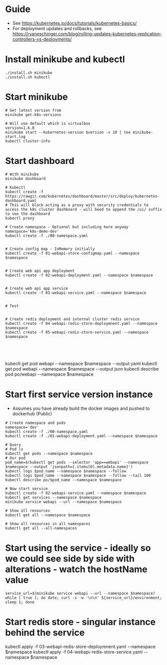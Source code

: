 # Guide
- See https://kubernetes.io/docs/tutorials/kubernetes-basics/
- For deployment updates and rollbacks, see https://ryaneschinger.com/blog/rolling-updates-kubernetes-replication-controllers-vs-deployments/



# Install minikube and kubectl
```
./install.sh minikube
./install.sh kubectl
```



# Start minikube
```
# Get latest version from
minikube get-k8s-versions

# Will use default which is virtualbox
version=1.6.0
minikube start --kubernetes-version $version -v 10 | tee minikube-start.log
kubectl cluster-info
```



# Start dashboard
```
# With minikube
minikube dashboard

# Kubectl
kubectl create -f https://rawgit.com/kubernetes/dashboard/master/src/deploy/kubernetes-dashboard.yaml
# This will block acting as a proxy with security credentials to access the k8s cluster dashboard - will beed to append the /ui/ suffix to see the dashboard
kubectl proxy
```


```
# Create namespace - Optional but including here anyway
namespace='k8s-demo-dev'
kubectl create -f ./00-namespace.yaml


# Create config map - InMemory initially 
kubectl create -f 01-webapi-store-configmap.yaml --namespace $namespace


# Create web api app deployment
kubectl create -f 02-webapi-deployment.yaml --namespace $namespace 


# Create web api app service
kubectl create -f 03-webapi-service.yaml --namespace $namespace 


# Test


# Create redis deployment and internal cluster redis service
kubectl create -f 04-webapi-redis-store-deploymnent.yaml --namespace $namespace 
kubectl create -f 05-webapi-redis-store-service.yaml --namespace $namespace 





```















kubectl get pod webapi --namespace $namespace --output yaml
kubectl get pod webapi --namespace $namespace --output json
kubectl describe pod po/webapi --namespace $namespace


















# Start first service version instance
- Assumes you have already build the docker images and pushed to dockerhub (Public)

```
# Create namespace and pods
namespace='dev'
kubectl create -f ./00-namespace.yaml
kubectl create -f ./01-webapi-deployment.yaml --namespace $namespace

# Query
# Pod ls
kubectl get pods --namespace $namespace
# Our pod
pod_name=$(kubectl get pods --selector 'app==webapi' --namespace $namespace --output 'jsonpath={.items[0].metadata.name}')
kubectl logs $pod_name --namespace $namespace --follow
kubectl logs $pod_name --namespace $namespace --follow --tail 100
kubectl describe po/$pod_name --namespace $namespace

# Now start service
kubectl create -f 02-webapi-service.yaml --namespace $namespace
kubectl get services --namespace $namespace
minikube service webapi --url --namespace $namespace

# Show all resources
kubectl get all --namespace $namespace

# Show all resources in all namespaces
kubectl get all --all-namespaces
```



# Start using the service - ideally so we could see side by side with alterations - watch the hostName value
```
service_url=$(minikube service webapi --url --namespace $namespace)
while [ true ]; do date; curl -s -w '\n\n' ${service_url}/environment; sleep 1; done
```



# Start redis store - singular instance behind the service

kubectl apply -f  03-webapi-redis-store-deploymnent.yaml --namespace $namespace
kubectl apply -f  04-webapi-redis-store-service.yaml --namespace $namespace

